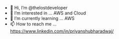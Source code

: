 - 👋 Hi, I’m @thelostdeveloper
- 👀 I’m interested in ... AWS and Cloud
- 🌱 I’m currently learning ... AWS
- 📫 How to reach me ... https://www.linkedin.com/in/priyanshubharadwaj/

<!---
thelostdeveloper/thelostdeveloper is a ✨ special ✨ repository because its `README.md` (this file) appears on your GitHub profile.
You can click the Preview link to take a look at your changes.
--->
